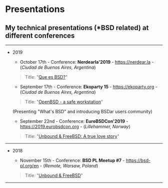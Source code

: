 # Presentations
## My technical presentations (*BSD related) at different conferences

---
* 2019

  - October 17th - Conference: **Nerdearla'2019** - https://nerdear.la - (*Ciudad de Buenos Aires, Argentina*)

  > Title: "[Que es BSD?](https://github.com/pcarboni/Presentations/blob/master/BSD/nerdear_la_2019//README.md)"

  - September 17th - Conference: **Ekoparty 15** - https://ekoparty.org - (*Ciudad de Buenos Aires, Argentina*)

  > Title: "[OpenBSD - a safe workstation](https://github.com/pcarboni/Presentations/blob/master/BSD/ekoparty_15//README.md)"

    (Presenting "What's BSD" and introducing BSDar users community)

  - September 22nd - Conference: **EuroBSDCon'2019** - https://2019.eurobsdcon.org - (*Lillehammer, Norway*)

  > Title: "[Unbound & FreeBSD: A true love story](https://github.com/pcarboni/Presentations/blob/master/DNS/eurobsdcon_2019/README.md)"

---
* 2018

  - November 15th - Conference: **BSD PL Meetup #7** - https://bsd-pl.org/en - (*Remote, Warsaw, Poland*)

  > Title: "[Unbound & FreeBSD](https://github.com/pcarboni/Presentations/blob/master/DNS/bsd_pl_meetup_Nov15th_2018/README.md)"

---
